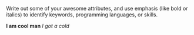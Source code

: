 Write out some of your awesome attributes, and use emphasis (like bold or italics) to identify keywords, programming languages, or skills. 

**I am cool man**
*I got a cold*
